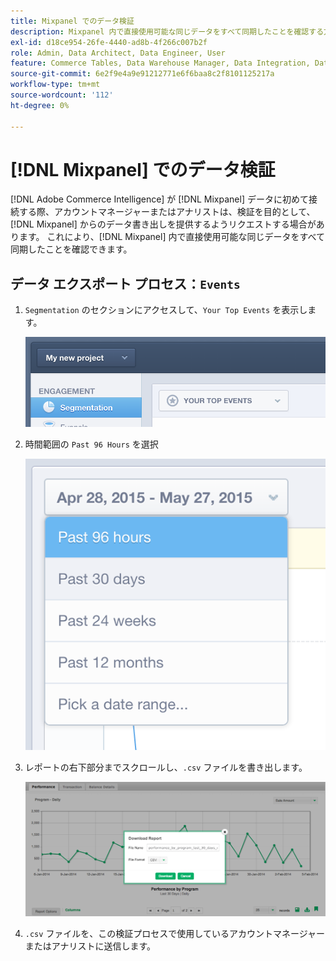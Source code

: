 ```yaml
---
title: Mixpanel でのデータ検証
description: Mixpanel 内で直接使用可能な同じデータをすべて同期したことを確認する方法を説明します。
exl-id: d18ce954-26fe-4440-ad8b-4f266c007b2f
role: Admin, Data Architect, Data Engineer, User
feature: Commerce Tables, Data Warehouse Manager, Data Integration, Data Import/Export
source-git-commit: 6e2f9e4a9e91212771e6f6baa8c2f8101125217a
workflow-type: tm+mt
source-wordcount: '112'
ht-degree: 0%

---
```


# [!DNL Mixpanel] でのデータ検証

[!DNL Adobe Commerce Intelligence] が [!DNL Mixpanel] データに初めて接続する際、アカウントマネージャーまたはアナリストは、検証を目的として、[!DNL Mixpanel] からのデータ書き出しを提供するようリクエストする場合があります。 これにより、[!DNL Mixpanel] 内で直接使用可能な同じデータをすべて同期したことを確認できます。

## データ エクスポート プロセス：`Events`

1. `Segmentation` のセクションにアクセスして、`Your Top Events` を表示します。

   ![](../../../assets/your-top-events.png)

1. 時間範囲の `Past 96 Hours` を選択

   ![](../../../assets/past-96-hours.png)

1. レポートの右下部分までスクロールし、`.csv` ファイルを書き出します。

   ![](../../../assets/export-csv-mixpanel.png)

1. `.csv` ファイルを、この検証プロセスで使用しているアカウントマネージャーまたはアナリストに送信します。
